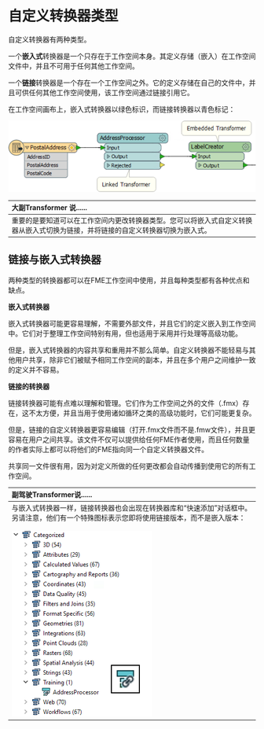 # 自定义转换器类型

自定义转换器有两种类型。

一个**嵌入式**转换器是一个只存在于工作空间本身。其定义存储（嵌入）在工作空间文件中，并且不可用于任何其他工作空间。

一个**链接**转换器是一个存在一个工作空间之外。它的定义存储在自己的文件中，并且可供任何其他工作空间使用，该工作空间通过链接引用它。

在工作空间画布上，嵌入式转换器以绿色标识，而链接转换器以青色标记：

[![](../.gitbook/assets/img5.033.customtransformertypes.png)](https://github.com/safesoftware/FMETraining/blob/Desktop-Advanced-2018/DesktopAdvanced5CustomTransformers/Images/Img5.033.CustomTransformerTypes.png)

|  大副Transformer 说...... |
| :--- |
|  重要的是要知道可以在工作空间内更改转换器类型。您可以将嵌入式自定义转换器从嵌入式切换为链接，并将链接的自定义转换器切换为嵌入式。 |

## 链接与嵌入式转换器

两种类型的转换器都可以在FME工作空间中使用，并且每种类型都有各种优点和缺点。

**嵌入式转换器**

嵌入式转换器可能更容易理解，不需要外部文件，并且它们的定义嵌入到工作空间中。它们对于整理工作空间特别有用，但也适用于采用并行处理等高级功能。

但是，嵌入式转换器的内容共享和重用并不那么简单。自定义转换器不能轻易与其他用户共享，除非它们被赋予相同工作空间的副本，并且在多个用户之间维护一致的定义并不容易。

**链接的转换器**

链接转换器可能有点难以理解和管理。它们作为工作空间之外的文件（.fmx）存在，这不太方便，并且当用于使用诸如循环之类的高级功能时，它们可能更复杂。

但是，链接的自定义转换器更容易编辑（打开.fmx文件而不是.fmw文件），并且更容易在用户之间共享。该文件不仅可以提供给任何FME作者使用，而且任何数量的作者实际上都可以将他们的FME指向同一个自定义转换器文件。

共享同一文件很有用，因为对定义所做的任何更改都会自动传播到使用它的所有工作空间。

|  副驾驶Transformer说...... |
| :--- |
|  与嵌入式转换器一样，链接转换器也会出现在转换器库和“快速添加”对话框中。另请注意，他们有一个特殊图标表示您即将使用链接版本，而不是嵌入版本：  <br><br>[![](../.gitbook/assets/img5.034.customtransformerlinkedicon.png)](https://github.com/safesoftware/FMETraining/blob/Desktop-Advanced-2018/DesktopAdvanced5CustomTransformers/Images/Img5.034.CustomTransformerLinkedIcon.png) |

